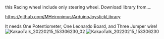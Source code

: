 this Racing wheel include only steering wheel.
Download library from....

https://github.com/MHeironimus/ArduinoJoystickLibrary

It needs One Potentiometer, One Leonardo Board, and Three Jumper wire!
![KakaoTalk_20220215_153306230_02](https://user-images.githubusercontent.com/72438246/154006019-d6d3833d-d1b4-49d7-a155-04915e2b8b0d.jpg)
![KakaoTalk_20220215_153306230](https://user-images.githubusercontent.com/72438246/154006005-c26dbcfd-8774-40d1-abf2-e3cde8d81162.jpg)


